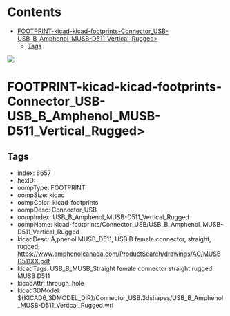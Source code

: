



Contents
========

* [FOOTPRINT-kicad-kicad-footprints-Connector_USB-USB_B_Amphenol_MUSB-D511_Vertical_Rugged>](#footprint-kicad-kicad-footprints-connector_usb-usb_b_amphenol_musb-d511_vertical_rugged)
	* [Tags](#tags)
  
![][im]
# FOOTPRINT-kicad-kicad-footprints-Connector_USB-USB_B_Amphenol_MUSB-D511_Vertical_Rugged>

## Tags

- index: 6657
- hexID: 
- oompType: FOOTPRINT
- oompSize: kicad
- oompColor: kicad-footprints
- oompDesc: Connector_USB
- oompIndex: USB_B_Amphenol_MUSB-D511_Vertical_Rugged
- oompName: kicad-footprints/Connector_USB/USB_B_Amphenol_MUSB-D511_Vertical_Rugged
- kicadDesc: A,phenol MUSB_D511, USB B female connector, straight, rugged, https://www.amphenolcanada.com/ProductSearch/drawings/AC/MUSBD511XX.pdf
- kicadTags: USB_B_MUSB_Straight female connector straight rugged MUSB D511
- kicadAttr: through_hole
- kicad3DModel: ${KICAD6_3DMODEL_DIR}/Connector_USB.3dshapes/USB_B_Amphenol_MUSB-D511_Vertical_Rugged.wrl



[im]: image.png
